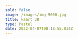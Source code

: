```yaml
---
sold: false
image: /images/img-9600.jpg
title: kaart 38
type: Pastel
date: 2022-04-07T08:18:55.814Z
---
```


